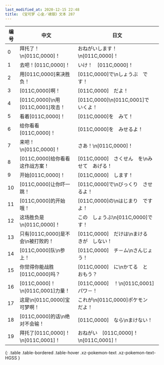 ```yaml
---
last_modified_at: 2020-12-15 22:48
title: 《宝可梦 心金／魂银》文本 287
---
```

| 编号 | 中文 | 日文 |
| ---- | ---- | ---- |
| 0 | 拜托了！\n[011C,0000]！ | おねがいします！\n[011C,0000]！ |
| 1 | 去吧！[011C,0000]！ | いけ！　[011C,0000]！ |
| 2 | 用[011C,0000]来决胜负！ | [011C,0000]で\nしょうぶ　です！ |
| 3 | [011C,0000]啊！ | [011C,0000]　だよ！ |
| 4 | [011C,0000]\n用[011C,0001]攻击！ | [011C,0000]\n[011C,0001]で　いくよ！ |
| 5 | 看着[011C,0000]！ | [011C,0000]を　みて！ |
| 6 | 给你看看[011C,0000]！ | [011C,0000]を　みせるよ！ |
| 7 | 来吧！\n[011C,0000]！ | さあ！\n[011C,0000]！ |
| 8 | [011C,0000]给你看看这作战方案！ | [011C,0000]　さくせん　を\nみせて　あげる！ |
| 9 | 开始[011C,0000]！ | [011C,0000]　します！ |
| 10 | [011C,0000]让你吓一跳！ | [011C,0000]で\nびっくり　させるよ！ |
| 11 | [011C,0000]的开始哦！ | [011C,0000]の\nはじまり　ですよ！ |
| 12 | 这场胜负是\n[011C,0000]！ | この　しょうぶ\n[011C,0000]です！ |
| 13 | 只有[011C,0000]是不会\n被打败的！ | [011C,0000]　だけは\nまける　きが　しない！ |
| 14 | [011C,0000]队\n参上！ | [011C,0000]　チ－ム\nさんじょう！ |
| 15 | 你觉得你能战胜[011C,0000]吗？ | [011C,0000]　に\nかてる　と　おもう？ |
| 16 | [011C,0000]！\n[011C,0001]力量！ | [011C,0000]　！\n[011C,0001]　パワ－！ |
| 17 | 这是\n[011C,0000]宝可梦啊！ | これが\n[011C,0000]ポケモン　だよ！　　　　　 |
| 18 | [011C,0000]的话\n绝对不会输！ | [011C,0000]　なら\nまけない！ |
| 19 | 拜托了[011C,0000]！\n[011C,0001]！ | おねがい　[011C,0000]！\n[011C,0001]！ |
{: .table .table-bordered .table-hover .xz-pokemon-text .xz-pokemon-text-HGSS }